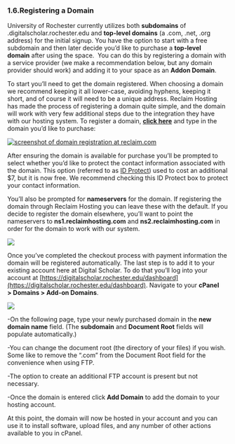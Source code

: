 ### 1.6.Registering a Domain #

University of Rochester currently utilizes both **subdomains** of .digitalscholar.rochester.edu and **top-level domains** (a .com, .net, .org address) for the initial signup. You have the option to start with a free subdomain and then later decide you’d like to purchase a **top-level domain** after using the space.  You can do this by registering a domain with a service provider (we make a recommendation below, but any domain provider should work) and adding it to your space as an **Addon Domain**.

To start you’ll need to get the domain registered. When choosing a domain we recommend keeping it all lower-case, avoiding hyphens, keeping it short, and of course it will need to be a unique address. Reclaim Hosting has made the process of registering a domain quite simple, and the domain will work with very few additional steps due to the integration they have with our hosting system. To register a domain, [**click here**](https://portal.reclaimhosting.com/cart.php?a=add&domain=register) and type in the domain you’d like to purchase:

[![screenshot of domain registration at reclaim.com](http://sites.haverford.edu/docs/wp-content/uploads/2017/11/1.6.-a.gif)](http://sites.haverford.edu/docs/wp-content/uploads/2017/11/1.6.-a.gif)

After ensuring the domain is available for purchase you’ll be prompted to select whether you’d like to protect the contact information associated with the domain. This option (referred to as [ID Protect](https://community.reclaimhosting.com/t/id-protect-whois-data-protection-faq/33)) used to cost an additional $7, but it is now free. We recommend checking this ID Protect box to protect your contact information.

You’ll also be prompted for **nameservers** for the domain. If registering the domain through Reclaim Hosting you can leave these with the default. If you decide to register the domain elsewhere, you’ll want to point the nameservers to **ns1.reclaimhosting.com** and **ns2.reclaimhosting.com** in order for the domain to work with our system.

![](http://www.stateu.org/docs/wp-content/uploads/2018/03/8.png)

Once you’ve completed the checkout process with payment information the domain will be registered automatically. The last step is to add it to your existing account here at Digital Scholar. To do that you’ll log into your account at [https://digitalscholar.rochester.edu/dashboard](https://digitalscholar.rochester.edu/dashboard). Navigate to your **cPanel > Domains > Add-on Domains**.

![](http://www.stateu.org/docs/wp-content/uploads/2018/03/24478142696_37203a84d2.jpg)

\-On the following page, type your newly purchased domain in the **new domain name** field. (The **subdomain** and **Document Root** fields will populate automatically.)

\-You can change the document root (the directory of your files) if you wish. Some like to remove the “.com” from the Document Root field for the convenience when using FTP.

\-The option to create an additional FTP account is present but not necessary.

\-Once the domain is entered click **Add Domain** to add the domain to your hosting account.

At this point, the domain will now be hosted in your account and you can use it to install software, upload files, and any number of other actions available to you in cPanel.

[comment]: # (feedback link here)